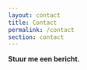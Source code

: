```yaml
---
layout: contact
title: Contact
permalink: /contact
section: contact
---
```

**Stuur me een bericht.**
